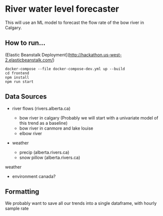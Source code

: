 # River water level forecaster

This will use an ML model to forecast the flow rate of the bow river in Calgary.

## How to run...

(Elastic Beanstalk Deployment](http://hackathon.us-west-2.elasticbeanstalk.com/)

```
docker-compose --file docker-compose-dev.yml up --build   
cd frontend
npm install
npm run start
```


## Data Sources

- river flows (rivers.alberta.ca)
  - bow river in calgary (Probably we will start with a univariate model of this trend as a baseline)
  - bow river in canmore and lake louise
  - elbow river

- weather
  - precip (alberta.rivers.ca)
  - snow pillow (alberta.rivers.ca)

weather
  - environment canada?

## Formatting

  We probably want to save all our trends into a single dataframe, with hourly sample rate
